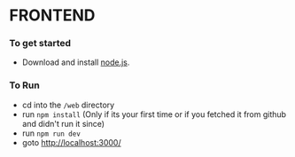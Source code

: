 # FRONTEND

### To get started
- Download and install [node.js](https://nodejs.org/en/).

### To Run
- cd into the `/web` directory
- run `npm install` (Only if its your first time or if you fetched it from github and didn't run it since)
- run `npm run dev`
- goto [http://localhost:3000/](http://localhost:3000/)